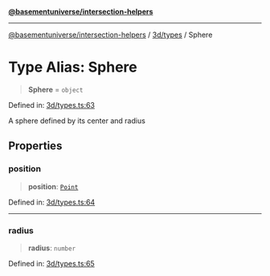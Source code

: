 [**@basementuniverse/intersection-helpers**](../../../README.md)

***

[@basementuniverse/intersection-helpers](../../../README.md) / [3d/types](../README.md) / Sphere

# Type Alias: Sphere

> **Sphere** = `object`

Defined in: [3d/types.ts:63](https://github.com/basementuniverse/intersection-helpers/blob/ce8bdda9fbd616d6a406e87a4824e91fffc01d0e/src/3d/types.ts#L63)

A sphere defined by its center and radius

## Properties

### position

> **position**: [`Point`](Point.md)

Defined in: [3d/types.ts:64](https://github.com/basementuniverse/intersection-helpers/blob/ce8bdda9fbd616d6a406e87a4824e91fffc01d0e/src/3d/types.ts#L64)

***

### radius

> **radius**: `number`

Defined in: [3d/types.ts:65](https://github.com/basementuniverse/intersection-helpers/blob/ce8bdda9fbd616d6a406e87a4824e91fffc01d0e/src/3d/types.ts#L65)
